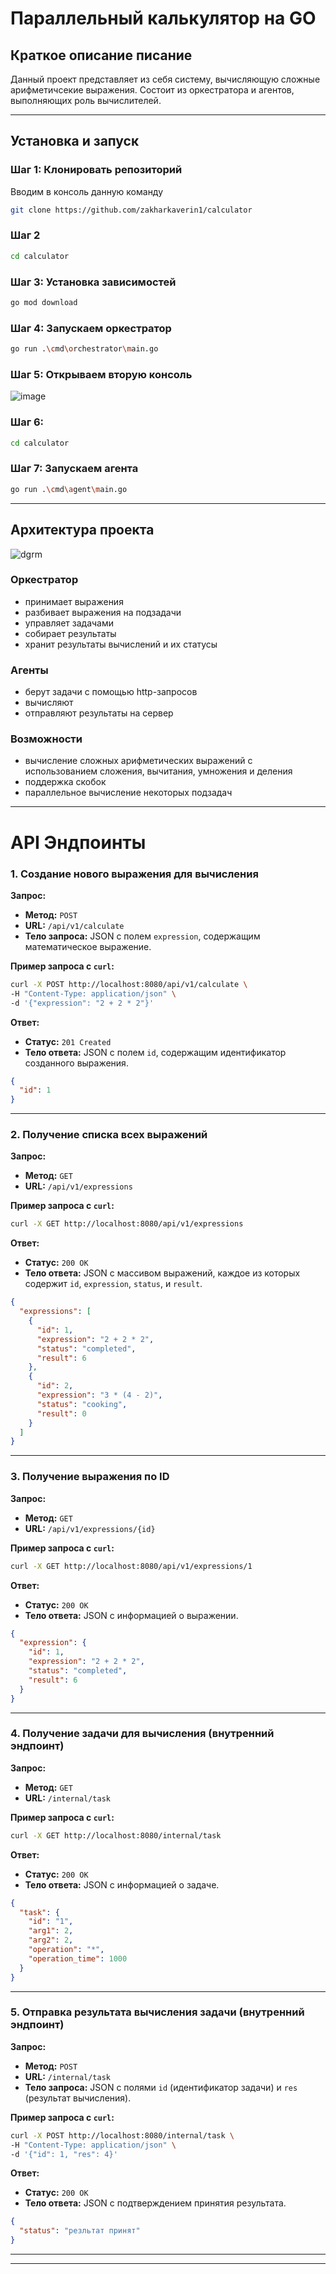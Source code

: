 # Параллельный калькулятор на GO

## Краткое описание писание
Данный проект представляет из себя систему, вычисляющую сложные арифметичсекие выражения. Состоит из оркестратора и агентов, выполняющих роль вычислителей.

---

## Установка и запуск

### Шаг 1: Клонировать репозиторий
Вводим в консоль данную команду
```bash
git clone https://github.com/zakharkaverin1/calculator
```

### Шаг 2
```bash
cd calculator
```

### Шаг 3: Установка зависимостей 
```bash
go mod download
```

### Шаг 4: Запускаем оркестратор
```bash
go run .\cmd\orchestrator\main.go
```

### Шаг 5: Открываем вторую консоль
![image](https://github.com/user-attachments/assets/e54daca0-b395-4f3c-ae91-5da4ee645ecf)

### Шаг 6: 
```bash
cd calculator
```

### Шаг 7: Запускаем агента
```bash
go run .\cmd\agent\main.go
```

---

## Архитектура проекта

![dgrm](https://github.com/user-attachments/assets/75c2c4ff-ffaf-4214-b283-2c5ec9a5d5b5)

### Оркестратор
  - принимает выражения
  - разбивает выражения на подзадачи
  - управляет задачами
  - собирает результаты
  - хранит результаты вычислений и их статусы
### Агенты
  - берут задачи с помощью http-запросов
  - вычисляют
  - отправляют результаты на сервер

### Возможности 
  + вычисление сложных арифметических выражений с использованием сложения, вычитания, умножения и деления
  + поддержка скобок
  + параллельное вычисление некоторых подзадач

---

# API Эндпоинты

### 1. Создание нового выражения для вычисления

**Запрос:**
- **Метод:** `POST`
- **URL:** `/api/v1/calculate`
- **Тело запроса:** JSON с полем `expression`, содержащим математическое выражение.

**Пример запроса с `curl`:**
```bash
curl -X POST http://localhost:8080/api/v1/calculate \
-H "Content-Type: application/json" \
-d '{"expression": "2 + 2 * 2"}'
```

**Ответ:**
- **Статус:** `201 Created`
- **Тело ответа:** JSON с полем `id`, содержащим идентификатор созданного выражения.

```json
{
  "id": 1
}
```

---

### 2. Получение списка всех выражений

**Запрос:**
- **Метод:** `GET`
- **URL:** `/api/v1/expressions`

**Пример запроса с `curl`:**
```bash
curl -X GET http://localhost:8080/api/v1/expressions
```

**Ответ:**
- **Статус:** `200 OK`
- **Тело ответа:** JSON с массивом выражений, каждое из которых содержит `id`, `expression`, `status`, и `result`.

```json
{
  "expressions": [
    {
      "id": 1,
      "expression": "2 + 2 * 2",
      "status": "completed",
      "result": 6
    },
    {
      "id": 2,
      "expression": "3 * (4 - 2)",
      "status": "cooking",
      "result": 0
    }
  ]
}
```

---

### 3. Получение выражения по ID

**Запрос:**
- **Метод:** `GET`
- **URL:** `/api/v1/expressions/{id}`

**Пример запроса с `curl`:**
```bash
curl -X GET http://localhost:8080/api/v1/expressions/1
```

**Ответ:**
- **Статус:** `200 OK`
- **Тело ответа:** JSON с информацией о выражении.

```json
{
  "expression": {
    "id": 1,
    "expression": "2 + 2 * 2",
    "status": "completed",
    "result": 6
  }
}
```

---

### 4. Получение задачи для вычисления (внутренний эндпоинт)

**Запрос:**
- **Метод:** `GET`
- **URL:** `/internal/task`

**Пример запроса с `curl`:**
```bash
curl -X GET http://localhost:8080/internal/task
```

**Ответ:**
- **Статус:** `200 OK`
- **Тело ответа:** JSON с информацией о задаче.

```json
{
  "task": {
    "id": "1",
    "arg1": 2,
    "arg2": 2,
    "operation": "*",
    "operation_time": 1000
  }
}
```

---

### 5. Отправка результата вычисления задачи (внутренний эндпоинт)

**Запрос:**
- **Метод:** `POST`
- **URL:** `/internal/task`
- **Тело запроса:** JSON с полями `id` (идентификатор задачи) и `res` (результат вычисления).

**Пример запроса с `curl`:**
```bash
curl -X POST http://localhost:8080/internal/task \
-H "Content-Type: application/json" \
-d '{"id": 1, "res": 4}'
```

**Ответ:**
- **Статус:** `200 OK`
- **Тело ответа:** JSON с подтверждением принятия результата.

```json
{
  "status": "резльтат принят"
}
```

---

---

